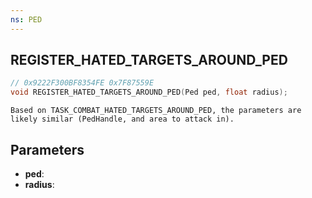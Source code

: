 ```yaml
---
ns: PED
---
```

## REGISTER_HATED_TARGETS_AROUND_PED

```c
// 0x9222F300BF8354FE 0x7F87559E
void REGISTER_HATED_TARGETS_AROUND_PED(Ped ped, float radius);
```

```
Based on TASK_COMBAT_HATED_TARGETS_AROUND_PED, the parameters are likely similar (PedHandle, and area to attack in).
```

## Parameters
* **ped**:
* **radius**:
